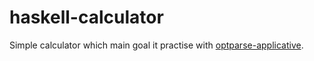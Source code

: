 # haskell-calculator

Simple calculator which main goal it practise with [optparse-applicative](https://hackage.haskell.org/package/optparse-applicative).

